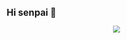 ## Hi senpai 👋

<p align="center">
<a href="https://github.com/Ryuuken97">
    <img src="https://cardivo.vercel.app/api?name=Ryuuken&description=orang gabut yang suka copy paste&image=https://telegra.ph/file/5e052c621a101bcf519f7.jpg&usqp=CAU&usqp=CAU&backgroundColor=%23ecf0f1&site=https://api.ryuuken.xyz&github=Ryuuken97" />
  </a>
</p>
